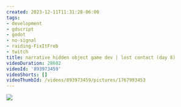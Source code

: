 ```yaml
---
created: 2023-12-11T11:31:28-06:00
tags:
- development
- gdscript
- godot
- no-signal
- raiding-FixItFreb
- twitch
title: narrative hidden object game dev | lost contact (day 8)
videoDuration: 28602
videoId: '893973459'
videoShorts: []
videoThumbId: /videos/893973459/pictures/1767993453
---
```


![](20231211173128.jpg)
